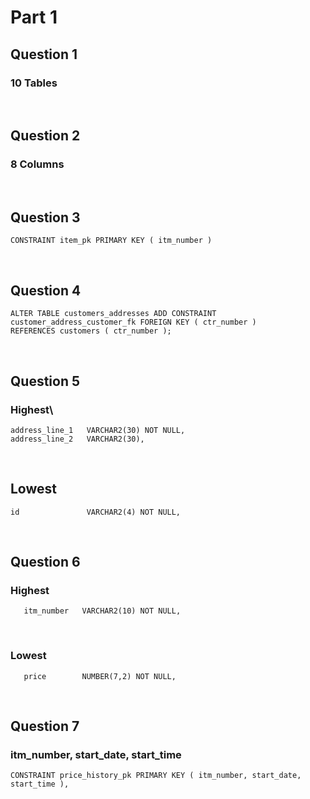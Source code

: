 # Part 1
## Question 1
### 10 Tables

<br /> 

## Question 2
### 8 Columns

<br /> 

## Question 3
~~~ 
CONSTRAINT item_pk PRIMARY KEY ( itm_number ) 
~~~

<br /> 

## Question 4
~~~ 
ALTER TABLE customers_addresses ADD CONSTRAINT customer_address_customer_fk FOREIGN KEY ( ctr_number )
REFERENCES customers ( ctr_number );
~~~

<br /> 

## Question 5
### Highest\
~~~ 
address_line_1   VARCHAR2(30) NOT NULL,
address_line_2   VARCHAR2(30),
~~~

<br /> 

## Lowest
~~~
id               VARCHAR2(4) NOT NULL,
~~~

<br /> 

## Question 6
### Highest
~~~
   itm_number   VARCHAR2(10) NOT NULL,
~~~

<br /> 

### Lowest
~~~
   price        NUMBER(7,2) NOT NULL,
~~~

<br /> 

## Question 7
### itm_number, start_date, start_time
~~~
CONSTRAINT price_history_pk PRIMARY KEY ( itm_number, start_date, start_time ),
~~~
<br /> 
